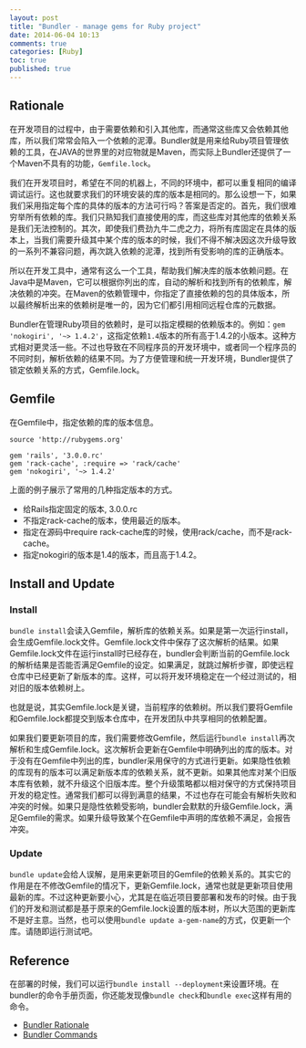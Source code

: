 ```yaml
---
layout: post
title: "Bundler - manage gems for Ruby project"
date: 2014-06-04 10:13
comments: true
categories: [Ruby]
toc: true
published: true
---
```


## Rationale
在开发项目的过程中，由于需要依赖和引入其他库，而通常这些库又会依赖其他库，所以我们常常会陷入一个依赖的泥潭。Bundler就是用来给Ruby项目管理依赖的工具，在JAVA的世界里的对应物就是Maven，而实际上Bundler还提供了一个Maven不具有的功能，`Gemfile.lock`。

我们在开发项目时，希望在不同的机器上，不同的环境中，都可以重复相同的编译调试运行。这也就要求我们的环境安装的库的版本是相同的。那么设想一下，如果我们采用指定每个库的具体的版本的方法可行吗？答案是否定的。首先，我们很难穷举所有依赖的库。我们只熟知我们直接使用的库，而这些库对其他库的依赖关系是我们无法控制的。其次，即使我们费劲九牛二虎之力，将所有库固定在具体的版本上，当我们需要升级其中某个库的版本的时候，我们不得不解决因这次升级导致的一系列不兼容问题，再次跳入依赖的泥潭，找到所有受影响的库的正确版本。

所以在开发工具中，通常有这么一个工具，帮助我们解决库的版本依赖问题。在Java中是Maven，它可以根据你列出的库，自动的解析和找到所有的依赖库，解决依赖的冲突。在Maven的依赖管理中，你指定了直接依赖的包的具体版本，所以最终解析出来的依赖树是唯一的，因为它们都引用相同远程仓库的元数据。

Bundler在管理Ruby项目的依赖时，是可以指定模糊的依赖版本的。例如：`gem 'nokogiri', '~> 1.4.2'`，这指定依赖`1.4`版本的所有高于1.4.2的小版本。这种方式相对更灵活一些。不过也导致在不同程序员的开发环境中，或者同一个程序员的不同时刻，解析依赖的结果不同。为了方便管理和统一开发环境，Bundler提供了锁定依赖关系的方式，Gemfile.lock。

## Gemfile
在Gemfile中，指定依赖的库的版本信息。

```
source 'http://rubygems.org'

gem 'rails', '3.0.0.rc'
gem 'rack-cache', :require => 'rack/cache'
gem 'nokogiri', '~> 1.4.2'
```

上面的例子展示了常用的几种指定版本的方式。

 - 给Rails指定固定的版本, 3.0.0.rc
 - 不指定rack-cache的版本，使用最近的版本。
 - 指定在源码中require rack-cache库的时候，使用rack/cache，而不是rack-cache。
 - 指定nokogiri的版本是1.4的版本，而且高于1.4.2。

## Install and Update
### Install
`bundle install`会读入Gemfile，解析库的依赖关系。如果是第一次运行install，会生成Gemfile.lock文件。Gemfile.lock文件中保存了这次解析的结果。如果Gemfile.lock文件在运行install时已经存在，bundler会判断当前的Gemfile.lock的解析结果是否能否满足Gemfile的设定。如果满足，就跳过解析步骤，即使远程仓库中已经更新了新版本的库。这样，可以将开发环境稳定在一个经过测试的，相对旧的版本依赖树上。

也就是说，其实Gemfile.lock是关键，当前程序的依赖树。所以我们要将Gemfile和Gemfile.lock都提交到版本仓库中，在开发团队中共享相同的依赖配置。

如果我们要更新项目的库，我们需要修改Gemfile，然后运行`bundle install`再次解析和生成Gemfile.lock。这次解析会更新在Gemfile中明确列出的库的版本。对于没有在Gemfile中列出的库，bundler采用保守的方式进行更新。如果隐性依赖的库现有的版本可以满足新版本库的依赖关系，就不更新。如果其他库对某个旧版本库有依赖，就不升级这个旧版本库。整个升级策略都以相对保守的方式保持项目开发的稳定性。通常我们都可以得到满意的结果，不过也存在可能会有解析失败和冲突的时候。如果只是隐性依赖受影响，bundler会默默的升级Gemfile.lock，满足Gemfile的需求。如果升级导致某个在Gemfile中声明的库依赖不满足，会报告冲突。

### Update
`bundle update`会给人误解，是用来更新项目的Gemfile的依赖关系的。其实它的作用是在不修改Gemfile的情况下，更新Gemfile.lock，通常也就是更新项目使用最新的库。不过这种更新要小心，尤其是在临近项目要部署和发布的时候。由于我们的开发和测试都是基于原来的Gemfile.lock设置的版本树，所以大范围的更新库不是好主意。当然，也可以使用`bundle update a-gem-name`的方式，仅更新一个库。请随即运行测试吧。

## Reference
在部署的时候，我们可以运行`bundle install --deployment`来设置环境。在bundler的命令手册页面，你还能发现像`bundle check`和`bundle exec`这样有用的命令。

 - [Bundler Rationale](http://bundler.io/v1.6/rationale.html)
 - [Bundler Commands](http://bundler.io/v1.6/commands.html)






